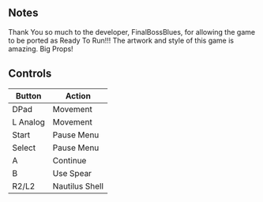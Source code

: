## Notes

Thank You so much to the developer, FinalBossBlues, for allowing the game to be ported as Ready To Run!!! The artwork and style of this game is amazing. Big Props!

## Controls

| Button | Action |
|--|--| 
|DPad|Movement|
|L Analog|Movement|
|Start|Pause Menu|
|Select|Pause Menu|
|A|Continue|
|B|Use Spear|
|R2/L2|Nautilus Shell|



